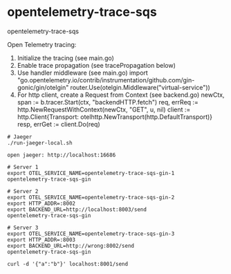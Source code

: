 # opentelemetry-trace-sqs
opentelemetry-trace-sqs

Open Telemetry tracing:

1) Initialize the tracing (see main.go)
2) Enable trace propagation (see tracePropagation below)
3) Use handler middleware (see main.go)
   import "go.opentelemetry.io/contrib/instrumentation/github.com/gin-gonic/gin/otelgin"
   router.Use(otelgin.Middleware("virtual-service"))
4) For http client, create a Request from Context (see backend.go)
   newCtx, span := b.tracer.Start(ctx, "backendHTTP.fetch")
   req, errReq := http.NewRequestWithContext(newCtx, "GET", u, nil)
   client := http.Client{Transport: otelhttp.NewTransport(http.DefaultTransport)}
   resp, errGet := client.Do(req)

```
# Jaeger
./run-jaeger-local.sh

open jaeger: http://localhost:16686

# Server 1
export OTEL_SERVICE_NAME=opentelemetry-trace-sqs-gin-1
opentelemetry-trace-sqs-gin

# Server 2
export OTEL_SERVICE_NAME=opentelemetry-trace-sqs-gin-2
export HTTP_ADDR=:8002
export BACKEND_URL=http://localhost:8003/send
opentelemetry-trace-sqs-gin

# Server 3
export OTEL_SERVICE_NAME=opentelemetry-trace-sqs-gin-3
export HTTP_ADDR=:8003
export BACKEND_URL=http://wrong:8002/send
opentelemetry-trace-sqs-gin

curl -d '{"a":"b"}' localhost:8001/send
```